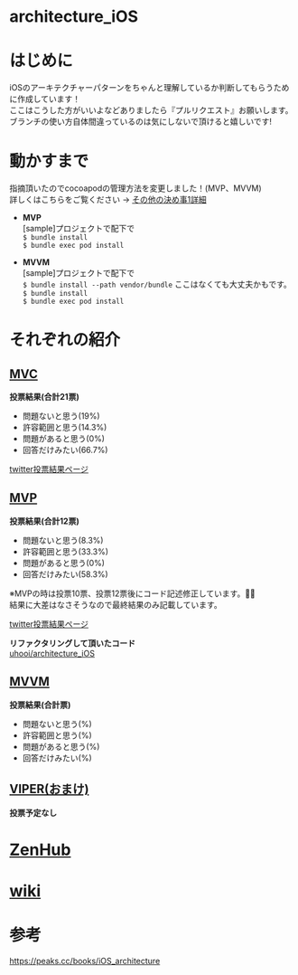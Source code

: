 # architecture_iOS

# はじめに
iOSのアーキテクチャーパターンをちゃんと理解しているか判断してもらうために作成しています！<br>
ここはこうした方がいいよなどありましたら『プルリクエスト』お願いします。<br>
ブランチの使い方自体間違っているのは気にしないで頂けると嬉しいです!<br>

# 動かすまで
指摘頂いたのでcocoapodの管理方法を変更しました！(MVP、MVVM)<br>
詳しくはこちらをご覧ください → [その他の決め事1詳細](https://github.com/sachiko-kame/architecture_iOS/wiki/%E3%81%9D%E3%81%AE%E4%BB%96%E3%81%AE%E6%B1%BA%E3%82%81%E4%BA%8B1%E8%A9%B3%E7%B4%B0)<br>

- **MVP**<br>
[sample]プロジェクトで配下で<br>
`$ bundle install`<br>
`$ bundle exec pod install`<br>

- **MVVM**<br>
[sample]プロジェクトで配下で<br>
`$ bundle install --path vendor/bundle` ここはなくても大丈夫かもです。<br>
`$ bundle install`<br>
`$ bundle exec pod install`<br>

# それぞれの紹介
## [MVC](https://github.com/sachiko-kame/architecture_iOS/tree/feature/MVC)

**投票結果(合計21票)**
- 問題ないと思う(19%)
- 許容範囲と思う(14.3%)
- 問題があると思う(0%)
- 回答だけみたい(66.7%)

[twitter投票結果ページ](https://twitter.com/854729/status/1249711200151040000)

## [MVP](https://github.com/sachiko-kame/architecture_iOS/tree/feature/MVP)

**投票結果(合計12票)**
- 問題ないと思う(8.3%)
- 許容範囲と思う(33.3%)
- 問題があると思う(0%)
- 回答だけみたい(58.3%)

※MVPの時は投票10票、投票12票後にコード記述修正しています。🙇‍♀️<br>
結果に大差はなさそうなので最終結果のみ記載しています。<br>

[twitter投票結果ページ](https://twitter.com/854729/status/1251014938941722624)

**リファクタリングして頂いたコード**<br>
[uhooi/architecture_iOS](https://github.com/uhooi/architecture_iOS/tree/feature/fix_mvp)

## [MVVM](https://github.com/sachiko-kame/architecture_iOS/blob/feature/MVVM)

**投票結果(合計票)**
- 問題ないと思う(%)
- 許容範囲と思う(%)
- 問題があると思う(%)
- 回答だけみたい(%)

## [VIPER(おまけ)](https://github.com/sachiko-kame/architecture_iOS/tree/feature/VIPER)

**投票予定なし**

# [ZenHub](https://github.com/sachiko-kame/architecture_iOS/labels#workspaces/improvement-plan-5e99713e92d4be70c1e29ede/board?repos=255258678)

# [wiki](https://github.com/sachiko-kame/architecture_iOS/wiki)

# 参考
https://peaks.cc/books/iOS_architecture
